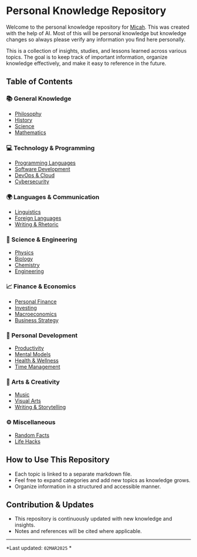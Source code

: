 # Personal Knowledge Repository

Welcome to the personal knowledge repository for [Micah](micah_bio.md). This was created with the help of AI. Most of this will be personal knowledge but knowledge changes so always please verify any information you find here personally.

This is a collection of insights, studies, and lessons learned across various topics. The goal is to keep track of important information, organize knowledge effectively, and make it easy to reference in the future.

## Table of Contents

### 📚 General Knowledge
- [Philosophy](knowledge/philosophy.md)
- [History](knowledge/history.md)
- [Science](knowledge/science.md)
- [Mathematics](knowledge/mathematics.md)

### 💻 Technology & Programming
- [Programming Languages](technology/programming_languages.md)
- [Software Development](technology/software_development.md)
- [DevOps & Cloud](technology/devops_cloud.md)
- [Cybersecurity](technology/cybersecurity.md)

### 🌍 Languages & Communication
- [Linguistics](languages/linguistics.md)
- [Foreign Languages](languages/foreign_languages.md)
- [Writing & Rhetoric](languages/writing_rhetoric.md)

### 🔬 Science & Engineering
- [Physics](science/physics.md)
- [Biology](science/biology.md)
- [Chemistry](science/chemistry.md)
- [Engineering](science/engineering.md)

### 📈 Finance & Economics
- [Personal Finance](finance/personal_finance.md)
- [Investing](finance/investing.md)
- [Macroeconomics](finance/macroeconomics.md)
- [Business Strategy](finance/business_strategy.md)

### 🧠 Personal Development
- [Productivity](personal/productivity.md)
- [Mental Models](personal/mental_models.md)
- [Health & Wellness](personal/health_wellness.md)
- [Time Management](personal/time_management.md)

### 🎨 Arts & Creativity
- [Music](arts/music.md)
- [Visual Arts](arts/visual_arts.md)
- [Writing & Storytelling](arts/writing_storytelling.md)

### ⚙️ Miscellaneous
- [Random Facts](misc/random_facts.md)
- [Life Hacks](misc/life_hacks.md)

## How to Use This Repository
- Each topic is linked to a separate markdown file.
- Feel free to expand categories and add new topics as knowledge grows.
- Organize information in a structured and accessible manner.

## Contribution & Updates
- This repository is continuously updated with new knowledge and insights.
- Notes and references will be cited where applicable.

---
*Last updated: `02MAR2025` *
